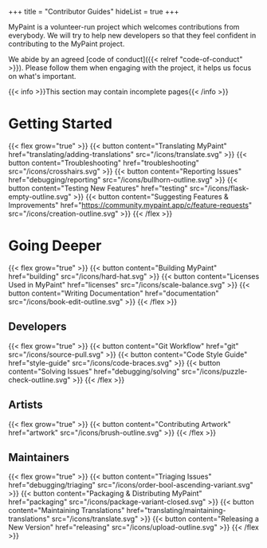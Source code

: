 +++
title = "Contributor Guides"
hideList = true
+++

MyPaint is a volunteer-run project which welcomes contributions from everybody.
We will try to help new developers so that they feel confident in contributing to
the MyPaint project.<!--more-->

We abide by an agreed [code of conduct]({{< relref "code-of-conduct" >}}).
Please follow them when engaging with the project, it helps us focus on what's important.

{{< info >}}This section may contain incomplete pages{{< /info >}}

# Getting Started
{{< flex grow="true" >}}
{{< button content="Translating MyPaint" href="translating/adding-translations"
src="/icons/translate.svg" >}}
{{< button content="Troubleshooting" href="troubleshooting" src="/icons/crosshairs.svg" >}}
{{< button content="Reporting Issues" href="debugging/reporting" src="/icons/bullhorn-outline.svg" >}}
{{< button content="Testing New Features" href="testing" src="/icons/flask-empty-outline.svg" >}}
{{< button content="Suggesting Features & Improvements" href="https://community.mypaint.app/c/feature-requests"
src="/icons/creation-outline.svg" >}}
{{< /flex >}}

# Going Deeper
{{< flex grow="true" >}}
{{< button content="Building MyPaint" href="building" src="/icons/hard-hat.svg" >}}
{{< button content="Licenses Used in MyPaint" href="licenses" src="/icons/scale-balance.svg" >}}
{{< button content="Writing Documentation" href="documentation" src="/icons/book-edit-outline.svg" >}}
{{< /flex >}}

## Developers
{{< flex grow="true" >}}
{{< button content="Git Workflow" href="git" src="/icons/source-pull.svg" >}}
{{< button content="Code Style Guide" href="style-guide" src="/icons/code-braces.svg" >}}
{{< button content="Solving Issues" href="debugging/solving" src="/icons/puzzle-check-outline.svg" >}}
{{< /flex >}}

## Artists
{{< flex grow="true" >}}
{{< button content="Contributing Artwork" href="artwork" src="/icons/brush-outline.svg" >}}
{{< /flex >}}

## Maintainers
{{< flex grow="true" >}}
{{< button content="Triaging Issues" href="debugging/triaging"
src="/icons/order-bool-ascending-variant.svg" >}}
{{< button content="Packaging & Distributing MyPaint" href="packaging"
src="/icons/package-variant-closed.svg" >}}
{{< button content="Maintaining Translations" href="translating/maintaining-translations"
src="/icons/translate.svg" >}}
{{< button content="Releasing a New Version" href="releasing" src="/icons/upload-outline.svg" >}}
{{< /flex >}}
